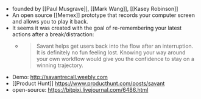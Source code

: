 - founded by [[Paul Musgrave]], [[Mark Wang]], [[Kasey Robinson]]
- An open source [[Memex]] prototype that records your computer screen and allows you to play it back.
- It seems it was created with the goal of re-remembering your latest actions after a break/distraction:
    - > Savant helps get users back into the flow after an interruption. It is definitely no fun feeling lost. Knowing your way around your own workflow would give you the confidence to stay on a winning trajectory.
- Demo: http://savantrecall.weebly.com
- [[Product Hunt]]  https://www.producthunt.com/posts/savant
- open-source:  https://bitpixi.livejournal.com/6486.html
